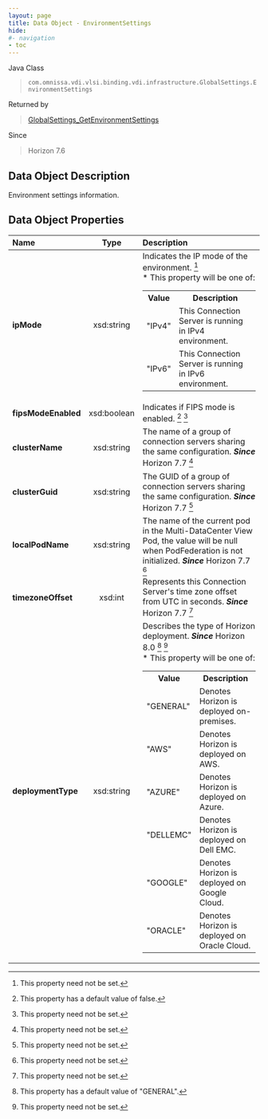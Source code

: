```yaml
---
layout: page
title: Data Object - EnvironmentSettings
hide:
#- navigation
- toc
---
```






Java Class
> `com.omnissa.vdi.vlsi.binding.vdi.infrastructure.GlobalSettings.EnvironmentSettings`

Returned by
> [GlobalSettings_GetEnvironmentSettings](vdi.infrastructure.GlobalSettings.md#getEnvironmentSettings)

Since
> Horizon 7.6


## Data Object Description

Environment settings information.

## Data Object Properties

 Name | Type | Description
:---|:---:|:---
**ipMode**|  xsd:string|  Indicates the IP mode of the environment. [^1]<br>* This property will be one of:<br><table><tr><th>Value</th><th>Description</th></tr><tr><td>"IPv4"</td><td>This Connection Server is running in IPv4 environment.</td></tr><tr><td>"IPv6"</td><td>This Connection Server is running in IPv6 environment.</td></tr></table>
**fipsModeEnabled**|  xsd:boolean|  Indicates if FIPS mode is enabled. [^5] [^1]
**clusterName**|  xsd:string|  The name of a group of connection servers sharing the same configuration.  **_Since_** Horizon 7.7 [^1]
**clusterGuid**|  xsd:string|  The GUID of a group of connection servers sharing the same configuration.  **_Since_** Horizon 7.7 [^1]
**localPodName**|  xsd:string|  The name of the current pod in the Multi-DataCenter View Pod, the value will be null when PodFederation is not initialized.  **_Since_** Horizon 7.7 [^1]
**timezoneOffset**|  xsd:int|  Represents this Connection Server's time zone offset from UTC in seconds.  **_Since_** Horizon 7.7 [^1]
**deploymentType**|  xsd:string|  Describes the type of Horizon deployment.  **_Since_** Horizon 8.0 [^180] [^1]<br>* This property will be one of:<br><table><tr><th>Value</th><th>Description</th></tr><tr><td>"GENERAL"</td><td>Denotes Horizon is deployed on-premises.</td></tr><tr><td>"AWS"</td><td>Denotes Horizon is deployed on AWS.</td></tr><tr><td>"AZURE"</td><td>Denotes Horizon is deployed on Azure.</td></tr><tr><td>"DELLEMC"</td><td>Denotes Horizon is deployed on Dell EMC.</td></tr><tr><td>"GOOGLE"</td><td>Denotes Horizon is deployed on Google Cloud.</td></tr><tr><td>"ORACLE"</td><td>Denotes Horizon is deployed on Oracle Cloud.</td></tr></table>
 


 


[^1]: This property need not be set.
[^5]: This property has a default value of false.
[^180]: This property has a default value of "GENERAL".